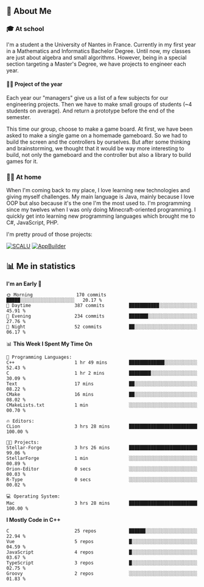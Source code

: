## 👀 About Me

### 🎓 At school

I'm a student a the University of Nantes in France. Currently in my first year in a Mathematics and Informatics Bachelor Degree. Until now, my classes are just about algebra and small algorithms. However, being in a special section targeting a Master's Degree, we have projects to engineer each year. 

#### 🔧🔬 Project of the year

Each year our "managers" give us a list of a few subjects for our engineering projects. Then we have to make small groups of students (~4 students on average). And return a prototype before the end of the semester.

This time our group, choose to make a game board. At first, we have been asked to make a single game on a homemade gameboard. So we had to build the screen and the controllers by ourselves. 
But after some thinking and brainstorming, we thought that it would be way more interesting to build, not only the gameboard and the controller but also a library to build games for it.

### 👨‍💻 At home

When I'm coming back to my place, I love learning new technologies and giving myself challenges. My main language is Java, mainly because I love OOP but also because it's the one I'm the most used to. I'm programming since my twelves when I was only doing Minecraft-oriented programming.  I quickly get into learning new programming languages which brought me to C#, JavaScript, PHP. 

I'm pretty proud of those projects:

[![SCALU](https://github-readme-stats.vercel.app/api/pin?username=renardfute&repo=SCALU)](https://github.com/renardfute/scalu)
[![AppBuilder](https://github-readme-stats.vercel.app/api/pin?username=pulsedev2&repo=AppBuilder)](https://github.com/pulsedev2/AppBuilder)

## 📊 Me in statistics
<!--START_SECTION:waka-->
**I'm an Early 🐤** 

```text
🌞 Morning                170 commits         █████░░░░░░░░░░░░░░░░░░░░   20.17 % 
🌆 Daytime                387 commits         ███████████░░░░░░░░░░░░░░   45.91 % 
🌃 Evening                234 commits         ███████░░░░░░░░░░░░░░░░░░   27.76 % 
🌙 Night                  52 commits          ██░░░░░░░░░░░░░░░░░░░░░░░   06.17 % 
```


📊 **This Week I Spent My Time On** 

```text
💬 Programming Languages: 
C++                      1 hr 49 mins        █████████████░░░░░░░░░░░░   52.43 % 
C                        1 hr 2 mins         ████████░░░░░░░░░░░░░░░░░   30.09 % 
Text                     17 mins             ██░░░░░░░░░░░░░░░░░░░░░░░   08.22 % 
CMake                    16 mins             ██░░░░░░░░░░░░░░░░░░░░░░░   08.02 % 
CMakeLists.txt           1 min               ░░░░░░░░░░░░░░░░░░░░░░░░░   00.70 % 

🔥 Editors: 
CLion                    3 hrs 28 mins       █████████████████████████   100.00 % 

🐱‍💻 Projects: 
Stellar-Forge            3 hrs 26 mins       █████████████████████████   99.06 % 
StellarForge             1 min               ░░░░░░░░░░░░░░░░░░░░░░░░░   00.89 % 
Orion-Editor             0 secs              ░░░░░░░░░░░░░░░░░░░░░░░░░   00.03 % 
R-Type                   0 secs              ░░░░░░░░░░░░░░░░░░░░░░░░░   00.02 % 

💻 Operating System: 
Mac                      3 hrs 28 mins       █████████████████████████   100.00 % 
```

**I Mostly Code in C++** 

```text
C                        25 repos            ██████░░░░░░░░░░░░░░░░░░░   22.94 % 
Vue                      5 repos             █░░░░░░░░░░░░░░░░░░░░░░░░   04.59 % 
JavaScript               4 repos             █░░░░░░░░░░░░░░░░░░░░░░░░   03.67 % 
TypeScript               3 repos             █░░░░░░░░░░░░░░░░░░░░░░░░   02.75 % 
Groovy                   2 repos             ░░░░░░░░░░░░░░░░░░░░░░░░░   01.83 % 
```




<!--END_SECTION:waka-->
